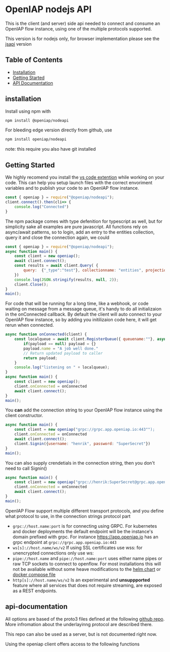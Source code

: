 # OpenIAP nodejs API

This is the client (and server) side api needed to connect and consume an OpenIAP flow instance, using one of the multiple protocols supported.

This version is for nodejs only, for browser implementation please see the [jsapi](https://github.com/openiap/jsapi) version

## Table of Contents

- [Installation](#installation)
- [Getting Started](#getting-started)
- [API Documentation](#api-documentation)

## installation
Install using npm with
```bash
npm install @openiap/nodeapi
```
For bleeding edge version directly from github, use
```bash
npm install openiap/nodeapi
```
note: this require you also have git installed

## Getting Started
We highly recomend you install the [vs code extention](https://marketplace.visualstudio.com/items?itemName=openiap.openiap-assistant) while working on your code. This can help you setup launch files with the correct envoriment variables and to publish your code to an OpenIAP flow instance.

```javascript
const { openiap } = require("@openiap/nodeapi");
client.connect().then(cli=> {
    console.log("Connected")
}

```
The npm package comes with type defenition for typescript as well, but for simplicity sake all examples are pure javascript. All functions rely on async/await patterns, so to login, add an entry to the entities collection, query it and close the connection again, we could
```javascript
const { openiap } = require("@openiap/nodeapi");
async function main() {
    const client = new openiap();
    await client.connect();
    const results = await client.Query( {
        query:  {"_type":"test"}, collectionname: "entities", projection: {"name": 1}
    })
    console.log(JSON.stringify(results, null, 2));
    client.Close();
}
main();
```

For code that will be running for a long time, like a webhook, or code waiting on message from a message queue, it's handy to do all initializaion in the onConnected callback. By default the client will auto connect to your OpenIAP flow instance, so by adding you initilizaion code here, it will get rerun when connected.

```javascript
async function onConnected(client) {
    const localqueue = await client.RegisterQueue({ queuename:""}, async (msg, payload, user, jwt)=> {
        if(payload == null) payload = {}
        payload.name = "A job well done."
        // Return updated payload to caller
        return payload;
    }
    console.log("listening on " + localqueue);
}
async function main() {
    const client = new openiap();
    client.onConnected = onConnected
    await client.connect();
}
main();
```

You **can** add the connection string to your OpenIAP flow instance using the client constructor.
```javascript
async function main() {
    const client = new openiap("grpc://grpc.app.openiap.io:443"");
    client.onConnected = onConnected
    await client.connect();
    client.Signin({username: "henrik", password: "SuperSecret"})
}
main();
```
You can also supply crendetials in the connection string, then you don't need to call Signin()
```javascript
async function main() {
    const client = new openiap("grpc://henrik:SuperSecret@grpc.app.openiap.io:443"");
    client.onConnected = onConnected
    await client.connect();
}
main();
```

OpenIAP Flow support multiple different transport protocols, and you define what protocol to use, in the connection strings protocol part

- `grpc://host.name:port`
is for connecting using GRPC. For kubernetes and docker deployments the default endpoint will be the instance's domain prefixed with grpc.
For instance https://app.openiap.io has an grpc endpoint at `grpc://grpc.app.openiap.io:443`
- `ws[s]://host.name/ws/v2`
If using SSL certificates use wss: for unencrypted connections only use ws: 
- `pipe://host.name` and `pipe://host.name:port` uses either name pipes or raw TCP sockets to connect to openflow. For most installations this will not be avaliable without some heave modifications to the [helm chart](https://github.com/open-rpa/helm-charts/) or [docker compose file](https://github.com/open-rpa/docker)
- `http[s]://host.name/ws/v2` 
Is an experimental and **unsuppported** feature where all services that does not require streaming,  are exposed as a REST endpoints.


## api-documentation

All options are based of the proto3 files defined at the following [github repo](https://github.com/openiap/proto). More infromation about the underlayinng protocol are described there.

This repo can also be used as a server, but is not documented right now.

Using the openiap client offers access to the following functions

